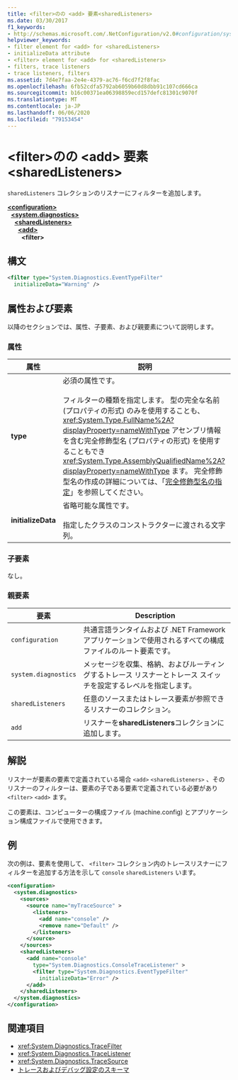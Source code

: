```yaml
---
title: <filter>のの <add> 要素<sharedListeners>
ms.date: 03/30/2017
f1_keywords:
- http://schemas.microsoft.com/.NetConfiguration/v2.0#configuration/system.diagnostics/sharedListeners/add/filter
helpviewer_keywords:
- filter element for <add> for <sharedListeners>
- initializeData attribute
- <filter> element for <add> for <sharedListeners>
- filters, trace listeners
- trace listeners, filters
ms.assetid: 7d4e7faa-2e4e-4379-ac76-f6cd7f2f8fac
ms.openlocfilehash: 6fb52cdfa5792ab6059b60d8dbb91c107cd666ca
ms.sourcegitcommit: b16c00371ea06398859ecd157defc81301c9070f
ms.translationtype: MT
ms.contentlocale: ja-JP
ms.lasthandoff: 06/06/2020
ms.locfileid: "79153454"
---
```

# <a name="filter-element-for-add-for-sharedlisteners"></a>\<filter>のの \<add> 要素\<sharedListeners>
`sharedListeners` コレクションのリスナーにフィルターを追加します。  

[**\<configuration>**](../configuration-element.md)\
&nbsp;&nbsp;[**\<system.diagnostics>**](system-diagnostics-element.md)\
&nbsp;&nbsp;&nbsp;&nbsp;[**\<sharedListeners>**](sharedlisteners-element.md)\
&nbsp;&nbsp;&nbsp;&nbsp;&nbsp;&nbsp;[**\<add>**](add-element-for-sharedlisteners.md)\
&nbsp;&nbsp;&nbsp;&nbsp;&nbsp;&nbsp;&nbsp;&nbsp;**\<filter>**

## <a name="syntax"></a>構文  
  
```xml  
<filter type="System.Diagnostics.EventTypeFilter"
  initializeData="Warning" />  
```  
  
## <a name="attributes-and-elements"></a>属性および要素  
 以降のセクションでは、属性、子要素、および親要素について説明します。  
  
### <a name="attributes"></a>属性  
  
|属性|説明|  
|---------------|-----------------|  
|**type**|必須の属性です。<br /><br /> フィルターの種類を指定します。 型の完全な名前 (プロパティの形式) のみを使用することも、 <xref:System.Type.FullName%2A?displayProperty=nameWithType> アセンブリ情報を含む完全修飾型名 (プロパティの形式) を使用することもでき <xref:System.Type.AssemblyQualifiedName%2A?displayProperty=nameWithType> ます。 完全修飾型名の作成の詳細については、「[完全修飾型名の指定](../../../reflection-and-codedom/specifying-fully-qualified-type-names.md)」を参照してください。|  
|**initializeData**|省略可能な属性です。<br /><br /> 指定したクラスのコンストラクターに渡される文字列。|  
  
### <a name="child-elements"></a>子要素  
 なし。  
  
### <a name="parent-elements"></a>親要素  
  
|要素|Description|  
|-------------|-----------------|  
|`configuration`|共通言語ランタイムおよび .NET Framework アプリケーションで使用されるすべての構成ファイルのルート要素です。|  
|`system.diagnostics`|メッセージを収集、格納、およびルーティングするトレース リスナーとトレース スイッチを設定するレベルを指定します。|  
|`sharedListeners`|任意のソースまたはトレース要素が参照できるリスナーのコレクション。|  
|`add`|リスナーを**sharedListeners**コレクションに追加します。|  
  
## <a name="remarks"></a>解説  
 リスナーが要素の要素で定義されている場合 `<add>` `<sharedListeners>` 、そのリスナーのフィルターは、要素の子である要素で定義されている必要があり `<filter>` `<add>` ます。  
  
 この要素は、コンピューターの構成ファイル (machine.config) とアプリケーション構成ファイルで使用できます。  
  
## <a name="example"></a>例  
 次の例は、要素を使用して、 `<filter>` コレクション内のトレースリスナーにフィルターを追加する方法を示して `console` `sharedListeners` います。  
  
```xml  
<configuration>  
  <system.diagnostics>  
    <sources>  
      <source name="myTraceSource" >  
        <listeners>  
          <add name="console" />  
          <remove name="Default" />  
        </listeners>  
      </source>  
    </sources>  
    <sharedListeners>  
      <add name="console"
        type="System.Diagnostics.ConsoleTraceListener" >  
        <filter type="System.Diagnostics.EventTypeFilter"
          initializeData="Error" />  
      </add>  
    </sharedListeners>  
  </system.diagnostics>  
</configuration>  
```  
  
## <a name="see-also"></a>関連項目

- <xref:System.Diagnostics.TraceFilter>
- <xref:System.Diagnostics.TraceListener>
- <xref:System.Diagnostics.TraceSource>
- [トレースおよびデバッグ設定のスキーマ](index.md)

